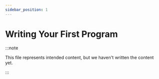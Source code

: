```yaml
---
sidebar_position: 1
---
```


# Writing Your First Program

:::note

This file represents intended content, but we haven't written the content yet.

:::
